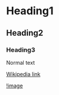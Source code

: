 # Heading1
## Heading2
### Heading3

Normal text

[Wikipedia link](https://www.wikipedia.org/)

[!image](./Wikipedia-logo-v2-en.svg.png)
